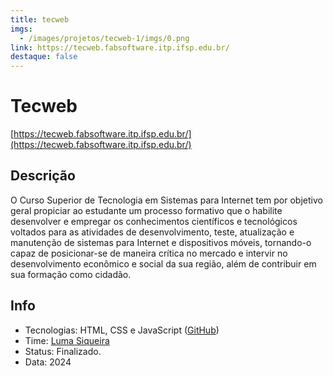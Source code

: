 ```yaml
---
title: tecweb
imgs:
  - /images/projetos/tecweb-1/imgs/0.png
link: https://tecweb.fabsoftware.itp.ifsp.edu.br/
destaque: false
---
```

# Tecweb

[https://tecweb.fabsoftware.itp.ifsp.edu.br/](https://tecweb.fabsoftware.itp.ifsp.edu.br/)

## Descrição

O Curso Superior de Tecnologia em Sistemas para Internet tem por objetivo geral propiciar ao estudante um processo formativo que o habilite desenvolver e empregar os conhecimentos científicos e tecnológicos voltados para as atividades de desenvolvimento, teste, atualização e manutenção de sistemas para Internet e dispositivos móveis, tornando-o capaz de posicionar-se de maneira crítica no mercado e intervir no desenvolvimento econômico e social da sua região, além de contribuir em sua formação como cidadão.

## Info

- Tecnologias: HTML, CSS e JavaScript ([GitHub](https://github.com/fabsoftwareitp/bb.fabsoftware.itp.ifsp.edu.br))
- Time: [Luma Siqueira](/membros/luma-siqueira)
- Status: Finalizado.
- Data: 2024
